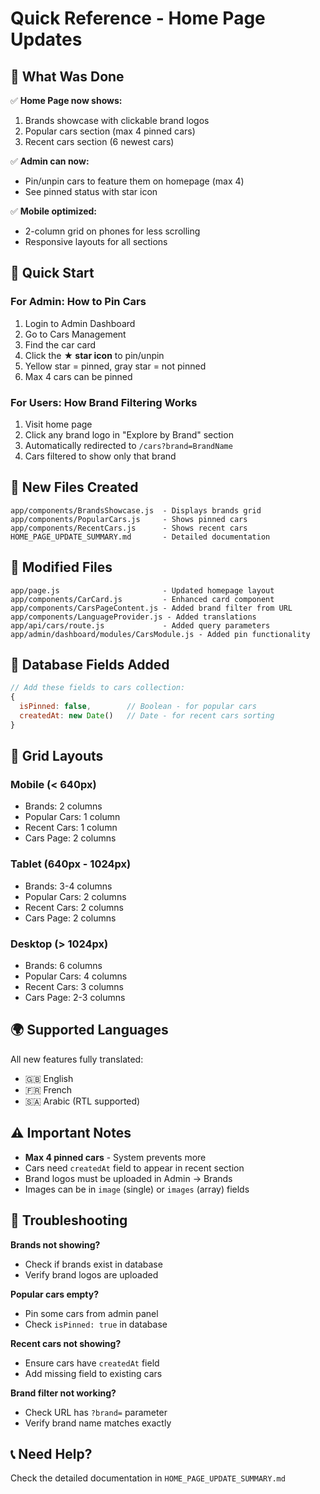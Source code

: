 # Quick Reference - Home Page Updates

## 🎯 What Was Done

✅ **Home Page now shows:**
1. Brands showcase with clickable brand logos
2. Popular cars section (max 4 pinned cars)
3. Recent cars section (6 newest cars)

✅ **Admin can now:**
- Pin/unpin cars to feature them on homepage (max 4)
- See pinned status with star icon

✅ **Mobile optimized:**
- 2-column grid on phones for less scrolling
- Responsive layouts for all sections

## 🚀 Quick Start

### For Admin: How to Pin Cars

1. Login to Admin Dashboard
2. Go to Cars Management
3. Find the car card
4. Click the **★ star icon** to pin/unpin
5. Yellow star = pinned, gray star = not pinned
6. Max 4 cars can be pinned

### For Users: How Brand Filtering Works

1. Visit home page
2. Click any brand logo in "Explore by Brand" section
3. Automatically redirected to `/cars?brand=BrandName`
4. Cars filtered to show only that brand

## 📝 New Files Created

```
app/components/BrandsShowcase.js  - Displays brands grid
app/components/PopularCars.js     - Shows pinned cars
app/components/RecentCars.js      - Shows recent cars
HOME_PAGE_UPDATE_SUMMARY.md       - Detailed documentation
```

## 🔧 Modified Files

```
app/page.js                       - Updated homepage layout
app/components/CarCard.js         - Enhanced card component
app/components/CarsPageContent.js - Added brand filter from URL
app/components/LanguageProvider.js - Added translations
app/api/cars/route.js             - Added query parameters
app/admin/dashboard/modules/CarsModule.js - Added pin functionality
```

## 💾 Database Fields Added

```javascript
// Add these fields to cars collection:
{
  isPinned: false,        // Boolean - for popular cars
  createdAt: new Date()   // Date - for recent cars sorting
}
```

## 🎨 Grid Layouts

### Mobile (< 640px)
- Brands: 2 columns
- Popular Cars: 1 column  
- Recent Cars: 1 column
- Cars Page: 2 columns

### Tablet (640px - 1024px)
- Brands: 3-4 columns
- Popular Cars: 2 columns
- Recent Cars: 2 columns
- Cars Page: 2 columns

### Desktop (> 1024px)
- Brands: 6 columns
- Popular Cars: 4 columns
- Recent Cars: 3 columns
- Cars Page: 2-3 columns

## 🌍 Supported Languages

All new features fully translated:
- 🇬🇧 English
- 🇫🇷 French  
- 🇸🇦 Arabic (RTL supported)

## ⚠️ Important Notes

- **Max 4 pinned cars** - System prevents more
- Cars need `createdAt` field to appear in recent section
- Brand logos must be uploaded in Admin → Brands
- Images can be in `image` (single) or `images` (array) fields

## 🐛 Troubleshooting

**Brands not showing?**
- Check if brands exist in database
- Verify brand logos are uploaded

**Popular cars empty?**
- Pin some cars from admin panel
- Check `isPinned: true` in database

**Recent cars not showing?**
- Ensure cars have `createdAt` field
- Add missing field to existing cars

**Brand filter not working?**
- Check URL has `?brand=` parameter
- Verify brand name matches exactly

## 📞 Need Help?

Check the detailed documentation in `HOME_PAGE_UPDATE_SUMMARY.md`
